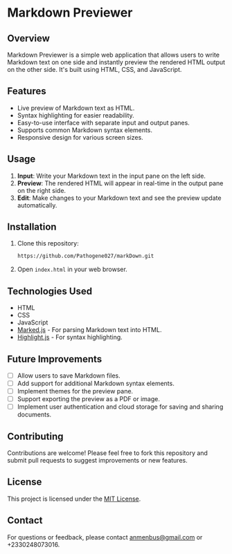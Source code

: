 # Markdown Previewer

## Overview

Markdown Previewer is a simple web application that allows users to write Markdown text on one side and instantly preview the rendered HTML output on the other side. It's built using HTML, CSS, and JavaScript.

## Features

- Live preview of Markdown text as HTML.
- Syntax highlighting for easier readability.
- Easy-to-use interface with separate input and output panes.
- Supports common Markdown syntax elements.
- Responsive design for various screen sizes.

## Usage

1. **Input**: Write your Markdown text in the input pane on the left side.
2. **Preview**: The rendered HTML will appear in real-time in the output pane on the right side.
3. **Edit**: Make changes to your Markdown text and see the preview update automatically.

## Installation

1. Clone this repository:

    ```bash
    https://github.com/Pathogene027/markDown.git
    ```

2. Open `index.html` in your web browser.

## Technologies Used

- HTML
- CSS
- JavaScript
- [Marked.js](https://marked.js.org/) - For parsing Markdown text into HTML.
- [Highlight.js](https://highlightjs.org/) - For syntax highlighting.

## Future Improvements

- [ ] Allow users to save Markdown files.
- [ ] Add support for additional Markdown syntax elements.
- [ ] Implement themes for the preview pane.
- [ ] Support exporting the preview as a PDF or image.
- [ ] Implement user authentication and cloud storage for saving and sharing documents.

## Contributing

Contributions are welcome! Please feel free to fork this repository and submit pull requests to suggest improvements or new features.

## License

This project is licensed under the [MIT License](LICENSE).

## Contact

For questions or feedback, please contact anmenbus@gmail.com or +2330248073016.
